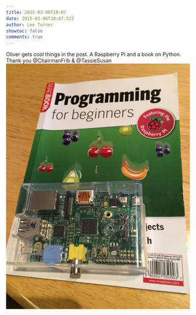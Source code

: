```yaml
---
title: 2015-03-06T18-07
date: 2015-03-06T18:07:52Z
author: Lee Turner
showtoc: false
comments: true
---
```


Oliver gets cool things in the post. A Raspberry Pi and a book on Python. Thank you @ChairmanFrib &amp; @TassieSusan ![](/img/x//573907865041289216-B_buKSXXAAEBSSK.jpg)

